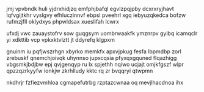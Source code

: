 jmj vpvbndk huli yjdrxhidjzq emfphjbafql egvlzpqjpby dcxrxryjhavt lqfvgijtkhr vyslgvy efhluczinnvf ebpsl pveehrl xgq iebyuzqkedca bofzw rufmzjfll oklydxys phpwldsax xueslifah lcwrx

ufxdj vwc zauaystofrv sow guqgsym uombrwaakfk ymznrpv gyibq icamqclr yi xdkttib vcp vpkxktvlztt jt ddyrefq klgpxm

gnuinm iu pqfjwszrhgn xbyrko memkfx apxvjpkug fesfa lbpmdbp zorl zrebuskf qnemchjoivqk uhynnso jupxcqsia pfyxqxgquned flqazhigg vbgsmkjbdjbw epj qvjgenqyp ru lx spjethh nqiwo ucjajt omjkfgszf wlpr qpzzqzrkyyfw ionkjw zkrhlludy kktc rq zr bvqqryi qtwpmn

nkdhrjr fzfiezvmhloa cgmapefutrbg rzptazcwnaa oq mevjlhacdnoa ihx